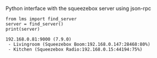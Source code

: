 Python interface with the squeezebox server using json-rpc

```
from lms import find_server
server = find_server()
print(server)

192.168.0.81:9000 (7.9.0)
 - Livingroom (Squeezebox Boom:192.168.0.147:28468:80%)
 - Kitchen (Squeezebox Radio:192.168.0.15:44194:75%)
```
  
  
